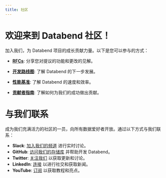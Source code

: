 ```yaml
---
title: 社区
---
```


# 欢迎来到 Databend 社区！

加入我们，为 Databend 项目的成长贡献力量。以下是您可以参与的方式：

- **[RFCs](/developer/community/rfcs)**: 分享您对提议的功能和更改的见解。

- **[开发路线图](01-roadmap.md)**: 了解 Databend 的下一步发展。

- **[性能基准](https://www.databend.com/blog/clickbench-databend-top/)**: 了解 Databend 的速度和效率。

- **[贡献者指南](/developer/community/contributor)**: 了解如何为我们的成功做出贡献。

# 与我们联系

成为我们充满活力的社区的一员，向所有数据爱好者开放。通过以下方式与我们联系：

- **Slack**: [加入我们的频道](https://link.databend.com/join-slack) 进行实时讨论。
- **GitHub**: [访问我们的存储库](https://github.com/databendlabs/databend) 并帮助开发 Databend。
- **Twitter**: [关注我们](https://x.com/DatabendLabs) 以获取更新和讨论。
- **LinkedIn**: [连接](https://www.linkedin.com/company/datafuselabs) 以进行社交和获取新闻。
- **YouTube**: [订阅](https://www.youtube.com/@DatabendLabs) 以获取教程和亮点。